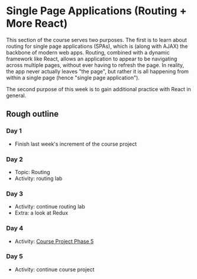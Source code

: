 # Single Page Applications (Routing + More React)

This section of the course serves two purposes. The first is to learn about routing for single page applications (SPAs), which is (along with AJAX) the backbone of modern web apps. Routing, combined with a dynamic framework like React, allows an application to appear to be navigating across multiple pages, without ever having to refresh the page. In reality, the app never actually leaves "the page", but rather it is all happening from within a single page (hence "single page application").

The second purpose of this week is to gain additional practice with React in general.

## Rough outline

### Day 1

* Finish last week's increment of the course project

### Day 2

* Topic: Routing
* Activity: routing lab

### Day 3

* Activity: continue routing lab
* Extra: a look at Redux

### Day 4

* Activity: [Course Project Phase 5](./chatroom5.md)

### Day 5

* Activity: continue course project